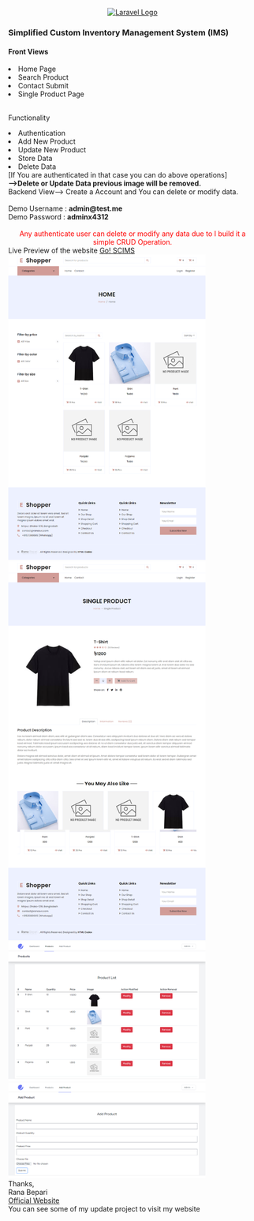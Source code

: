 <p align="center"><a href="https://laravel.com" target="_blank"><img src="https://raw.githubusercontent.com/laravel/art/master/logo-lockup/5%20SVG/2%20CMYK/1%20Full%20Color/laravel-logolockup-cmyk-red.svg" width="400" alt="Laravel Logo"></a></p>

<h3> Simplified Custom Inventory Management System (IMS) </h3>
 
<h4>Front Views</h3>
<li>Home Page</li>
<li>Search Product</li>
<li>Contact Submit</li>
<li>Single Product Page</li>
<br>
<p> Functionality <br>
<li>Authentication</li>
<li>Add New Product</li>
<li>Update New Product</li>
<li>Store Data</li>
<li>Delete Data</li>
[If You are authenticated in that case you can do above operations] <br>
<strong> -->Delete or Update Data previous image will be removed. </strong>
<br>
Backend View--> Create a Account and You can delete or modify data. <br>
<br>
Demo Username :  <strong> admin@test.me </strong> <br>
Demo Password :  <strong> adminx4312 </strong>
<br>
<br>
<center> <font color="red">Any authenticate user can delete or modify any data due to I build it a simple CRUD Operation.</font> </center>
Live Preview of the website <a href="https://sample3.ranasvc.com">Go! SCIMS</a> <br>

<img src="screenshots/screenshot_x1.png" width="400px">
<img src="screenshots/screenshot_x2.png" width="400px">
<img src="screenshots/screenshot_x3.png" width="400px">
<img src="screenshots/screenshot_x4.png" width="400px">

<br>
Thanks,<br>
Rana Bepari<br>
<a href="https://ranasvc.com">Official Website</a> <br> You can see some of my update project to visit my website
 </p>